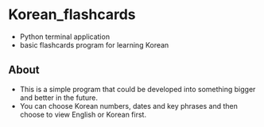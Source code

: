 # Korean_flashcards
- Python terminal application
- basic flashcards program for learning Korean

## About
- This is a simple program that could be developed into something bigger and better in the future.
- You can choose Korean numbers, dates and key phrases and then choose to view English or Korean first.
